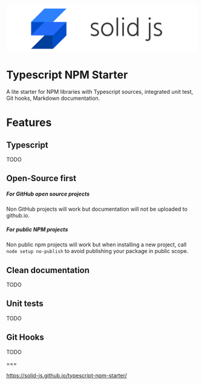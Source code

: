 ![solid-js](doc/media/solid-js.png)

# Typescript NPM Starter

A lite starter for NPM libraries with Typescript sources, integrated unit test, Git hooks, Markdown documentation.


# Features

## Typescript
TODO


## Open-Source first

##### For GitHub open source projects
Non GitHub projects will work but documentation will not be uploaded to github.io.

##### For public NPM projects
Non public npm projects will work but when installing a new project, call `node setup no-publish` to avoid publishing your package in public scope.


## Clean documentation
TODO

## Unit tests
TODO

## Git Hooks
TODO



===

https://solid-js.github.io/typescript-npm-starter/